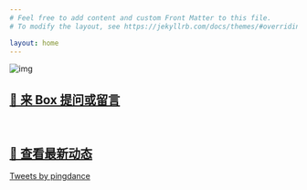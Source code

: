 ```yaml
---
# Feel free to add content and custom Front Matter to this file.
# To modify the layout, see https://jekyllrb.com/docs/themes/#overriding-theme-defaults

layout: home
---
```


![img](/static/pics/title.webp)
  
## [📧 来 Box 提问或留言](/box)
  
  
<br>

## [🔔 查看最新动态](https://twitter.com/pingdance)
  
<a class="twitter-timeline" href="https://twitter.com/pingdance?ref_src=twsrc%5Etfw">Tweets by pingdance</a> <script async src="https://platform.twitter.com/widgets.js" charset="utf-8"></script>
